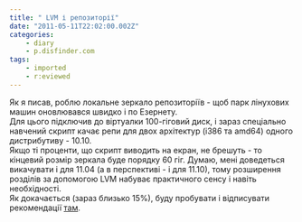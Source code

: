 ```yaml
---
title: " LVM і репозиторії"
date: "2011-05-11T22:02:00.002Z"
categories:
    - diary
    - p.disfinder.com
tags:
    - imported
    - r:eviewed
---
```


Як я писав, роблю локальне зеркало репозиторіїв - щоб парк лінухових машин оновлювався швидко і по Езернету.  
Для цього підключив до віртуалки 100-гіговий диск, і зараз спеціально навчений скрипт качає репи для двох архітектур (i386 та amd64) одного дистрибутиву - 10.10.  
Якщо ті проценти, що скрипт виводить на екран, не брешуть - то кінцевий розмір зеркала буде порядку 60 гіг. Думаю, мені доведеться викачувати і для 11.04 (а в перспективі - і для 11.10), тому розширення розділів за допомогою LVM набуває практичного сенсу і навіть необхідності.  
Як докачається (зараз близько 15%), буду пробувати і відписувати рекомендації [там](disfinder.com).

